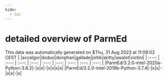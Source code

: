 ```yaml
---
hide:
  - toc
---
```


detailed overview of ParmEd
===========================


This data was automatically generated on $Thu, 31 Aug 2023 at 11:08:02 CEST
| |accelgor|doduo|donphan|gallade|joltik|skitty|swalot|victini|
| :---: | :---: | :---: | :---: | :---: | :---: | :---: | :---: | :---: |
|ParmEd/3.2.0-intel-2020a-Python-3.8.2|-|x|x|-|x|x|x|x|
|ParmEd/3.2.0-intel-2019b-Python-3.7.4|-|x|x|-|x|x|-|x|
